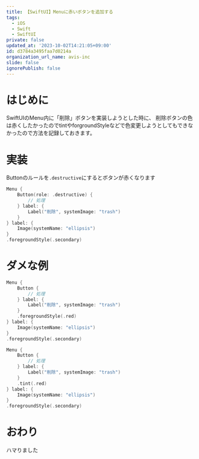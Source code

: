 ```yaml
---
title: 【SwiftUI】Menuに赤いボタンを追加する
tags:
  - iOS
  - Swift
  - SwiftUI
private: false
updated_at: '2023-10-02T14:21:05+09:00'
id: d3784a3495faa7d0214a
organization_url_name: avis-inc
slide: false
ignorePublish: false
---
```

# はじめに
SwiftUIのMenu内に「削除」ボタンを実装しようとした時に、
削除ボタンの色は赤くしたかったのでtintやforgroundStyleなどで色変更しようとしてもできなかったので方法を記録しておきます。

# 実装
Buttonのルールを`.destructive`にするとボタンが赤くなります
```swift
Menu {
    Button(role: .destructive) {
        // 処理
    } label: {
        Label("削除", systemImage: "trash")
    }
} label: {
    Image(systemName: "ellipsis")
}
.foregroundStyle(.secondary)
```

# ダメな例
```swift
Menu {
    Button {
        // 処理
    } label: {
        Label("削除", systemImage: "trash")
    }
    .foregroundStyle(.red)
} label: {
    Image(systemName: "ellipsis")
}
.foregroundStyle(.secondary)
```

```swift
Menu {
    Button {
        // 処理
    } label: {
        Label("削除", systemImage: "trash")
    }
    .tint(.red)
} label: {
    Image(systemName: "ellipsis")
}
.foregroundStyle(.secondary)
```

# おわり
ハマりました
